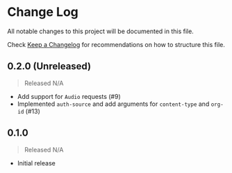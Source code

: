 # Change Log

All notable changes to this project will be documented in this file.

Check [Keep a Changelog](http://keepachangelog.com/) for recommendations on how to structure this file.


## 0.2.0 (Unreleased)
> Released N/A

* Add support for `Audio` requests (#9)
* Implemented `auth-source` and add arguments for `content-type` and `org-id` (#13)

## 0.1.0
> Released N/A

* Initial release
